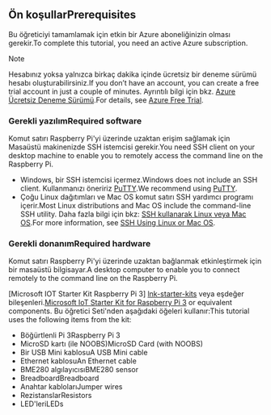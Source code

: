 ## <a name="prerequisites"></a><span data-ttu-id="8efbe-101">Ön koşullar</span><span class="sxs-lookup"><span data-stu-id="8efbe-101">Prerequisites</span></span>

<span data-ttu-id="8efbe-102">Bu öğreticiyi tamamlamak için etkin bir Azure aboneliğinizin olması gerekir.</span><span class="sxs-lookup"><span data-stu-id="8efbe-102">To complete this tutorial, you need an active Azure subscription.</span></span>

> [!NOTE]
> <span data-ttu-id="8efbe-103">Hesabınız yoksa yalnızca birkaç dakika içinde ücretsiz bir deneme sürümü hesabı oluşturabilirsiniz.</span><span class="sxs-lookup"><span data-stu-id="8efbe-103">If you don’t have an account, you can create a free trial account in just a couple of minutes.</span></span> <span data-ttu-id="8efbe-104">Ayrıntılı bilgi için bkz. [Azure Ücretsiz Deneme Sürümü][lnk-free-trial].</span><span class="sxs-lookup"><span data-stu-id="8efbe-104">For details, see [Azure Free Trial][lnk-free-trial].</span></span>

### <a name="required-software"></a><span data-ttu-id="8efbe-105">Gerekli yazılım</span><span class="sxs-lookup"><span data-stu-id="8efbe-105">Required software</span></span>

<span data-ttu-id="8efbe-106">Komut satırı Raspberry Pi'yi üzerinde uzaktan erişim sağlamak için Masaüstü makinenizde SSH istemcisi gerekir.</span><span class="sxs-lookup"><span data-stu-id="8efbe-106">You need SSH client on your desktop machine to enable you to remotely access the command line on the Raspberry Pi.</span></span>

- <span data-ttu-id="8efbe-107">Windows, bir SSH istemcisi içermez.</span><span class="sxs-lookup"><span data-stu-id="8efbe-107">Windows does not include an SSH client.</span></span> <span data-ttu-id="8efbe-108">Kullanmanızı öneririz [PuTTY](http://www.putty.org/).</span><span class="sxs-lookup"><span data-stu-id="8efbe-108">We recommend using [PuTTY](http://www.putty.org/).</span></span>
- <span data-ttu-id="8efbe-109">Çoğu Linux dağıtımları ve Mac OS komut satırı SSH yardımcı programı içerir.</span><span class="sxs-lookup"><span data-stu-id="8efbe-109">Most Linux distributions and Mac OS include the command-line SSH utility.</span></span> <span data-ttu-id="8efbe-110">Daha fazla bilgi için bkz: [SSH kullanarak Linux veya Mac OS](https://www.raspberrypi.org/documentation/remote-access/ssh/unix.md).</span><span class="sxs-lookup"><span data-stu-id="8efbe-110">For more information, see [SSH Using Linux or Mac OS](https://www.raspberrypi.org/documentation/remote-access/ssh/unix.md).</span></span>

### <a name="required-hardware"></a><span data-ttu-id="8efbe-111">Gerekli donanım</span><span class="sxs-lookup"><span data-stu-id="8efbe-111">Required hardware</span></span>

<span data-ttu-id="8efbe-112">Komut satırı Raspberry Pi'yi üzerinde uzaktan bağlanmak etkinleştirmek için bir masaüstü bilgisayar.</span><span class="sxs-lookup"><span data-stu-id="8efbe-112">A desktop computer to enable you to connect remotely to the command line on the Raspberry Pi.</span></span>

<span data-ttu-id="8efbe-113">[Microsoft IOT Starter Kit Raspberry Pi 3] [ lnk-starter-kits] veya eşdeğer bileşenleri.</span><span class="sxs-lookup"><span data-stu-id="8efbe-113">[Microsoft IoT Starter Kit for Raspberry Pi 3][lnk-starter-kits] or equivalent components.</span></span> <span data-ttu-id="8efbe-114">Bu öğretici Seti'nden aşağıdaki öğeleri kullanır:</span><span class="sxs-lookup"><span data-stu-id="8efbe-114">This tutorial uses the following items from the kit:</span></span>

- <span data-ttu-id="8efbe-115">Böğürtlenli Pi 3</span><span class="sxs-lookup"><span data-stu-id="8efbe-115">Raspberry Pi 3</span></span>
- <span data-ttu-id="8efbe-116">MicroSD kartı (ile NOOBS)</span><span class="sxs-lookup"><span data-stu-id="8efbe-116">MicroSD Card (with NOOBS)</span></span>
- <span data-ttu-id="8efbe-117">Bir USB Mini kablosu</span><span class="sxs-lookup"><span data-stu-id="8efbe-117">A USB Mini cable</span></span>
- <span data-ttu-id="8efbe-118">Ethernet kablosu</span><span class="sxs-lookup"><span data-stu-id="8efbe-118">An Ethernet cable</span></span>
- <span data-ttu-id="8efbe-119">BME280 algılayıcısı</span><span class="sxs-lookup"><span data-stu-id="8efbe-119">BME280 sensor</span></span>
- <span data-ttu-id="8efbe-120">Breadboard</span><span class="sxs-lookup"><span data-stu-id="8efbe-120">Breadboard</span></span>
- <span data-ttu-id="8efbe-121">Anahtar kabloları</span><span class="sxs-lookup"><span data-stu-id="8efbe-121">Jumper wires</span></span>
- <span data-ttu-id="8efbe-122">Rezistanslar</span><span class="sxs-lookup"><span data-stu-id="8efbe-122">Resistors</span></span>
- <span data-ttu-id="8efbe-123">LED'leri</span><span class="sxs-lookup"><span data-stu-id="8efbe-123">LEDs</span></span>

[lnk-starter-kits]: https://azure.microsoft.com/develop/iot/starter-kits/
[lnk-free-trial]: http://azure.microsoft.com/pricing/free-trial/